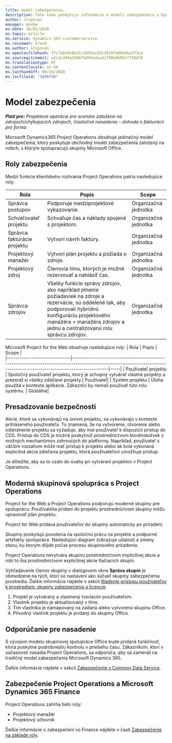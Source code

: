 ```yaml
---
title: model zabezpečenia,
description: Táto téma poskytuje informácie o modeli zabezpečenia v Dynamics 365 Project Operations.
author: stsporen
manager: Annbe
ms.date: 10/01/2020
ms.topic: article
ms.service: dynamics-365-customerservice
ms.reviewer: kfend
ms.author: stsporen
ms.openlocfilehash: ffcfa8a9c8e31c5665acd3c3919fa90d36a3f3ca
ms.sourcegitcommit: a2c3cd49a3b667b8b5edaa31788b4b9b1f728d78
ms.translationtype: HT
ms.contentlocale: sk-SK
ms.lasthandoff: 09/28/2020
ms.locfileid: "3896750"
---
```

# <a name="security-model"></a>Model zabezpečenia

_**Platí pre:** Projektové operácie pre scenáre založené na zdrojoch/chýbajúcich zdrojoch, čiastočné nasadenie – dohoda o fakturácii pro forma_

Microsoft Dynamics365 Project Operations obsahuje jedinečný model zabezpečenia, ktorý poskytuje obchodný model zabezpečenia založený na rolách, s ktorým spolupracujú skupiny Microsoft Office. 


## <a name="security-roles"></a>Roly zabezpečenia
Medzi funkcie klientskeho rozhrania Project Operations patria nasledujúce roly:

| Rola                          | Popis                                                                                                                                                                 | Scope |
|-------------------------------|-----------------------------------------------------------------------------------------------------------------------------------------------------------------------------|------|
| Správca postupov              | Podporuje medziprojektové vykazovanie.                                                                                                            | Organizačná jednotka              |
| Schvaľovateľ projektu              | Schvaľuje čas a náklady spojené s projektom.                                                                                                                              | Organizačná jednotka |
| Správca fakturácie projektu | Vytvorí návrh faktúry.                                                                                                                                                 | Organizačná jednotka |
| Projektový manažér               | Vytvorí plán projektu a požiada o zdroje.                                                                                                                              | Organizačná jednotka |
| Projektový zdroj              | Členovia tímu, ktorých je možné rezervovať a nahlásiť čas.                                                                                                          | Organizačná jednotka|
| Správca zdrojov              | Všetky funkcie správy zdrojov, ako napríklad plnenie požiadaviek na zdroje a rezervácie, sú oddelené tak, aby podporovali hybridnú konfiguráciu projektového manažéra + manažéra zdrojov a jednu a centralizovanú rolu správcu zdrojov. | Organizačná jednotka |


Microsoft Project for the Web obsahuje nasledujúce roly:
| Rola                          | Popis                                                                                                          | Scope |                                                       
|-------------------------------|-----------------------------------------------------------------------------------------------------------------------------------------------------------------------------|-----|
| Používateľ projektu | Spoločný používateľ projektu, ktorý je schopný vytvárať vlastné projekty a prezerať si všetky zdieľané projekty.| Používateľ|
| Systém projektu | Úloha použitá v kontexte aplikácie. Zákazníci by nemali používať túto rolu systému. | Globálne|

## <a name="security-enforcement"></a>Presadzovanie bezpečnosti
Akcie, ktoré sa vykonávajú na úrovni projektu, sa vykonávajú v kontexte prihláseného používateľa. To znamená, že na vytvorenie, otvorenie alebo odstránenie projektu sa vyžaduje, aby mal používateľ k dispozícii prístup do CDS. Prístup do CDS je možné poskytnúť prostredníctvom ktoréhokoľvek z možných mechanizmov zahrnutých do platformy. Napríklad, používateľ s väčším rozsahom môže mať prístup k projektu alebo ak bola vykonaná explicitná akcia zdieľania projektu, ktorá používateľovi umožňuje prístup.

Je dôležité, aby sa to vzalo do úvahy pri vytváraní projektov v Project Operations.

## <a name="modern-group-collaboration-with-project-operations"></a>Moderná skupinová spolupráca s Project Operations
Project for the Web a Project Operations podporujú moderné skupiny pre spoluprácu. Používatelia pridaní do projektu prostredníctvom skupiny môžu upravovať plán projektu.

Project for Web pridáva používateľov do skupiny automaticky po priradení.

Skupiny poskytujú povolenia na spoločnú prácu na projekte a podporné artefakty spolupráce. Nasledujúci diagram zobrazuje udalosti a zmeny stavu, ku ktorým dôjde počas procesu skupinového priradenia.

Project Operations nevytvára skupinu prostredníctvom implicitnej akcie a robí to iba prostredníctvom explicitnej akcie tlačiacich skupín.

Vyhľadávanie členov skupiny v dialógovom okne **Správa skupín** je obmedzené na tých, ktorí sú nastavení ako súčasť skupiny zabezpečenia prostredia. Ďalšie informácie nájdete v sekcii [Riadenie prístupu používateľov k prostrediam: skupiny zabezpečenia a licencie](https://docs.microsoft.com/power-platform/admin/control-user-access).

1. Projekt je vytváraný a vlastnený tvoriacim používateľom.
2. Vlastník projektu je aktualizovaný v tíme.
3. Tím vlastníka je namapovaný na zadanú alebo vytvorenú skupinu Office.
4. Pôvodný vlastník projektu je pridaný do skupiny Office.

## <a name="deployment-recommendation"></a>Odporúčanie pre nasadenie
S vývojom modelu skupinovej spolupráce Office bude pridaná funkčnosť, ktorá poskytne podrobnejšiu kontrolu v priebehu času. Zákazníkom, ktorí v súčasnosti nasadia Project Operations, sa odporúča, aby sa zamerali na tradičný model zabezpečenia Microsoft Dynamics 365.

Ďalšie informácie nájdete v sekcii [Zabezpečenie v Common Data Service](https://docs.microsoft.com/power-platform/admin/wp-security).

## <a name="project-operations-and-microsoft-dynamics-365-finance-security"></a>Zabezpečenie Project Operations a Microsoft Dynamics 365 Finance
Project Operations zahŕňa tieto roly:

- Projektový manažér
- Projektový účtovník

Ďalšie informácie o zabezpečení vo Finance nájdete v časti [Zabezpečenie na základe roly](https://docs.microsoft.com/dynamics365/fin-ops-core/dev-itpro/sysadmin/role-based-security).


